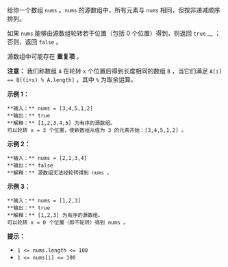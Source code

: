 给你一个数组 `nums` 。`nums` 的源数组中，所有元素与 `nums` 相同，但按非递减顺序排列。

如果 `nums` 能够由源数组轮转若干位置（包括 0 个位置）得到，则返回 `true` __ ；否则，返回 `false` 。

源数组中可能存在 **重复项** 。

**注意：** 我们称数组 `A` 在轮转 `x` 个位置后得到长度相同的数组 `B` ，当它们满足 `A[i] == B[(i+x) %
A.length]` ，其中 `%` 为取余运算。



**示例 1：**

    
    
    **输入：** nums = [3,4,5,1,2]
    **输出：** true
    **解释：** [1,2,3,4,5] 为有序的源数组。
    可以轮转 x = 3 个位置，使新数组从值为 3 的元素开始：[3,4,5,1,2] 。
    

**示例 2：**

    
    
    **输入：** nums = [2,1,3,4]
    **输出：** false
    **解释：** 源数组无法经轮转得到 nums 。
    

**示例 3：**

    
    
    **输入：** nums = [1,2,3]
    **输出：** true
    **解释：** [1,2,3] 为有序的源数组。
    可以轮转 x = 0 个位置（即不轮转）得到 nums 。
    



**提示：**

  * `1 <= nums.length <= 100`
  * `1 <= nums[i] <= 100`

